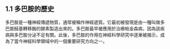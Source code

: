 ## 1.1 多巴胺的歷史

多巴胺是一種神經傳遞物質，通常被稱作神經遞質。它最初被發現是由一種叫做多巴胺醛基轉移酶的酵素製造出來的。多巴胺最早被應用於治療帕金森病，因為該疾病與多巴胺分泌不足有關。此後，多巴胺的作用在神經科學研究中逐漸被揭示，成為了當今神經科學領域中的一個重要研究方向之一。